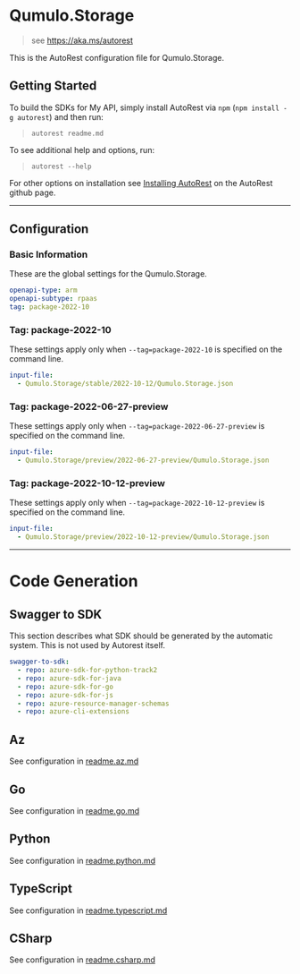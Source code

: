 # Qumulo.Storage

> see https://aka.ms/autorest

This is the AutoRest configuration file for Qumulo.Storage.

## Getting Started

To build the SDKs for My API, simply install AutoRest via `npm` (`npm install -g autorest`) and then run:

> `autorest readme.md`

To see additional help and options, run:

> `autorest --help`

For other options on installation see [Installing AutoRest](https://aka.ms/autorest/install) on the AutoRest github page.

---

## Configuration

### Basic Information

These are the global settings for the Qumulo.Storage.

``` yaml
openapi-type: arm
openapi-subtype: rpaas
tag: package-2022-10
```


### Tag: package-2022-10

These settings apply only when `--tag=package-2022-10` is specified on the command line.

```yaml $(tag) == 'package-2022-10'
input-file:
  - Qumulo.Storage/stable/2022-10-12/Qumulo.Storage.json
```
### Tag: package-2022-06-27-preview

These settings apply only when `--tag=package-2022-06-27-preview` is specified on the command line.

``` yaml $(tag) == 'package-2022-06-27-preview'
input-file:
  - Qumulo.Storage/preview/2022-06-27-preview/Qumulo.Storage.json
```

### Tag: package-2022-10-12-preview

These settings apply only when `--tag=package-2022-10-12-preview` is specified on the command line.

``` yaml $(tag) == 'package-2022-10-12-preview'
input-file:
  - Qumulo.Storage/preview/2022-10-12-preview/Qumulo.Storage.json
```

---

# Code Generation

## Swagger to SDK

This section describes what SDK should be generated by the automatic system.
This is not used by Autorest itself.

``` yaml $(swagger-to-sdk)
swagger-to-sdk:
  - repo: azure-sdk-for-python-track2
  - repo: azure-sdk-for-java
  - repo: azure-sdk-for-go
  - repo: azure-sdk-for-js
  - repo: azure-resource-manager-schemas
  - repo: azure-cli-extensions
```

## Az

See configuration in [readme.az.md](./readme.az.md)

## Go

See configuration in [readme.go.md](./readme.go.md)

## Python

See configuration in [readme.python.md](./readme.python.md)

## TypeScript

See configuration in [readme.typescript.md](./readme.typescript.md)

## CSharp

See configuration in [readme.csharp.md](./readme.csharp.md)
